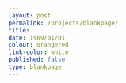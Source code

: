 ```yaml
---
layout: post
permalink: /projects/blankpage/
title:
date: 1969/01/01
colour: orangered
link-color: white
published: false
type: blankpage
---
```


